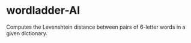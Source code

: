 # wordladder-AI
Computes the Levenshtein distance between pairs of 6-letter words in a given dictionary.
